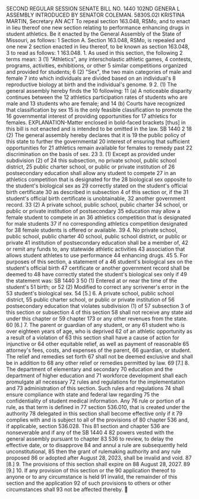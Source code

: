 SECOND REGULAR SESSION
SENATE BILL NO. 1440
102ND GENERA L ASSEMBLY
INTRODUCED BY SENATOR COLEMAN.
5830S.02I KRISTINA MARTIN, Secretary
AN ACT
To repeal section 163.048, RSMo, and to enact in lieu thereof one new section relating to
performance enhancing drugs in student athletics.
Be it enacted by the General Assembly of the State of Missouri, as follows:
1 Section A. Section 163.048, RSMo, is repealed and one new
2 section enacted in lieu thereof, to be known as section 163.048,
3 to read as follows:
1 163.048. 1. As used in this section, the following
2 terms mean:
3 (1) "Athletics", any interscholastic athletic games,
4 contests, programs, activities, exhibitions, or other
5 similar competitions organized and provided for students;
6 (2) "Sex", the two main categories of male and female
7 into which individuals are divided based on an individual's
8 reproductive biology at birth and the individual's genome.
9 2. (1) The general assembly hereby finds the
10 following:
11 (a) A noticeable disparity continues between the
12 athletics participation rates of students who are male and
13 students who are female; and
14 (b) Courts have recognized that classification by sex
15 is the only feasible classification to promote the
16 governmental interest of providing opportunities for
17 athletics for females.
EXPLANATION-Matter enclosed in bold-faced brackets [thus] in this bill is not enacted
and is intended to be omitted in the law.
SB 1440 2
18 (2) The general assembly hereby declares that it is
19 the public policy of this state to further the governmental
20 interest of ensuring that sufficient opportunities for
21 athletics remain available for females to remedy past
22 discrimination on the basis of sex.
23 3. (1) Except as provided under subdivision (2) of
24 this subsection, no private school, public school district,
25 public charter school, or public or private institution of
26 postsecondary education shall allow any student to compete
27 in an athletics competition that is designated for the
28 biological sex opposite to the student's biological sex as
29 correctly stated on the student's official birth certificate
30 as described in subsection 4 of this section or, if the
31 student's official birth certificate is unobtainable,
32 another government record.
33 (2) A private school, public school, public charter
34 school, or public or private institution of postsecondary
35 education may allow a female student to compete in an
36 athletics competition that is designated for male students
37 if no corresponding athletics competition designated for
38 female students is offered or available.
39 4. No private school, public school, public charter
40 school, public school district, or public or private
41 institution of postsecondary education shall be a member of,
42 or remit any funds to, any statewide athletic activities
43 association that allows student athletes to use performance
44 enhancing drugs.
45 5. For purposes of this section, a statement of a
46 student's biological sex on the student's official birth
47 certificate or another government record shall be deemed to
48 have correctly stated the student's biological sex only if
49 the statement was:
SB 1440 3
50 (1) Entered at or near the time of the student's
51 birth; or
52 (2) Modified to correct any scrivener's error in the
53 student's biological sex.
54 [5.] 6. A private school, public school district,
55 public charter school, or public or private institution of
56 postsecondary education that violates subdivision (1) of
57 subsection 3 of this section or subsection 4 of this section
58 shall not receive any state aid under this chapter or
59 chapter 173 or any other revenues from the state.
60 [6.] 7. The parent or guardian of any student, or any
61 student who is over eighteen years of age, who is deprived
62 of an athletic opportunity as a result of a violation of
63 this section shall have a cause of action for injunctive or
64 other equitable relief, as well as payment of reasonable
65 attorney's fees, costs, and expenses of the parent,
66 guardian, or student. The relief and remedies set forth
67 shall not be deemed exclusive and shall be in addition to
68 any other relief or remedies permitted by law.
69 [7.] 8. The department of elementary and secondary
70 education and the department of higher education and
71 workforce development shall each promulgate all necessary
72 rules and regulations for the implementation and
73 administration of this section. Such rules and regulations
74 shall ensure compliance with state and federal law regarding
75 the confidentiality of student medical information. Any
76 rule or portion of a rule, as that term is defined in
77 section 536.010, that is created under the authority
78 delegated in this section shall become effective only if it
79 complies with and is subject to all of the provisions of
80 chapter 536 and, if applicable, section 536.028. This
81 section and chapter 536 are nonseverable and if any of the
SB 1440 4
82 powers vested with the general assembly pursuant to chapter
83 536 to review, to delay the effective date, or to disapprove
84 and annul a rule are subsequently held unconstitutional,
85 then the grant of rulemaking authority and any rule proposed
86 or adopted after August 28, 2023, shall be invalid and void.
87 [8.] 9. The provisions of this section shall expire on
88 August 28, 2027.
89 [9.] 10. If any provision of this section or the
90 application thereof to anyone or to any circumstance is held
91 invalid, the remainder of this section and the application
92 of such provisions to others or other circumstances shall
93 not be affected thereby.

